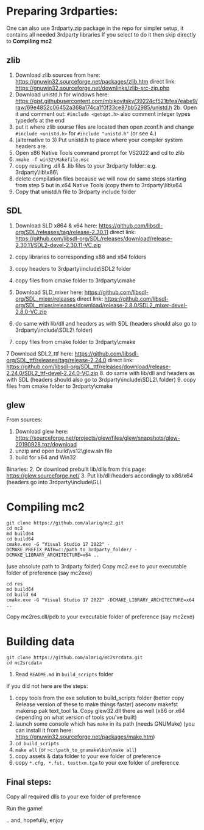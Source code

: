 Preparing 3rdparties:
====================

One can also use 3rdparty.zip package in the repo for simpler setup, it contains all needed 3rdparty libraries
If you select to do it then skip directly to **Compiling mc2**

zlib
----

1. Download zlib sources from here: 
https://gnuwin32.sourceforge.net/packages/zlib.htm
direct link: https://gnuwin32.sourceforge.net/downlinks/zlib-src-zip.php
2. Download unistd.h for windows here:
https://gist.githubusercontent.com/mbikovitsky/39224cf521bfea7eabe9/raw/69e4852c06452a368a174ca1f0f33ce87bb52985/unistd.h
2b. Open it and comment out: `#include <getopt.h>` also comment integer types typedefs at the end
3. put it where zlib sourse files are located then open zconf.h and change `#include <unistd.h>` for `#include "unistd.h"` (or see 4.)
4. (alternative to 3) Put unistd.h to place where your compiler system headers are.
5. Open x86 Native Tools command prompt for VS2022 and cd to zlib
6. `nmake -f win32\Makefile.msc`
7. copy resulting .dll & .lib files to your 3rdparty folder: e.g. 3rdparty\lib\x86\
8. delete compilation files because we will now do same steps starting from step 5 but in x64 Native Tools (copy them to 3rdparty\lib\x64
9. Copy that unistd.h file to 3rdparty include folder

SDL
---

1. Download SLD x864 & x64 here: https://github.com/libsdl-org/SDL/releases/tag/release-2.30.11
direct link: https://github.com/libsdl-org/SDL/releases/download/release-2.30.11/SDL2-devel-2.30.11-VC.zip
2. copy libraries to corresponding x86 and x64 folders 
3. copy headers to 3rdparty\include\SDL2 folder
4. copy files from cmake folder to 3rdparty\cmake

4. Download SLD_mixer here: https://github.com/libsdl-org/SDL_mixer/releases
direct link: https://github.com/libsdl-org/SDL_mixer/releases/download/release-2.8.0/SDL2_mixer-devel-2.8.0-VC.zip
5. do same with lib/dll and headers as with SDL (headers should also go to 3rdparty\include\SDL2\ folder)
6. copy files from cmake folder to 3rdparty\cmake

7 Download SDL2_ttf here: https://github.com/libsdl-org/SDL_ttf/releases/tag/release-2.24.0
direct link: https://github.com/libsdl-org/SDL_ttf/releases/download/release-2.24.0/SDL2_ttf-devel-2.24.0-VC.zip
8. do same with lib/dll and headers as with SDL (headers should also go to 3rdparty\include\SDL2\ folder)
9. copy files from cmake folder to 3rdparty\cmake


glew
----
From sources:
1. Download glew here: https://sourceforge.net/projects/glew/files/glew/snapshots/glew-20190928.tgz/download
2. unzip and open build\vs12\glew.sln file
3. build for x64 and Win32

Binaries:
2. Or download prebuilt lib/dlls from this page: https://glew.sourceforge.net/ 
3. Put lib/dll/headers accordingly to x86/x64 (headers go into 3rdparty\include\GL)


Compiling mc2
=============
```
git clone https://github.com/alariq/mc2.git
cd mc2
md build64
cd build64
cmake.exe -G "Visual Studio 17 2022" -DCMAKE_PREFIX_PATH=c:/path_to_3rdparty_folder/ -DCMAKE_LIBRARY_ARCHITECTURE=x64 ..
```
(use absolute path to 3rdparty folder)
Copy mc2.exe to your executable folder of preference (say mc2exe)
```
cd res
md build64
cd build 64
cmake.exe -G "Visual Studio 17 2022" -DCMAKE_LIBRARY_ARCHITECTURE=x64 ..
```
Copy mc2res.dll/pdb to your executable folder of preference (say mc2exe)


Building data
=============
```
git clone https://github.com/alariq/mc2srcdata.git
cd mc2srcdata
```

1. Read `README.md` in `build_scripts` folder

If you did not here are the steps:
1. copy tools from the exe solution to build_scripts folder 
(better copy Release version of these to make things faster)
    aseconv
    makefst
    makersp
    pak
    text_tool
1a. Copy glew32.dll there as well (x86 or x64 depending on what version of tools you've built)
2. launch some console which has `make` in its path (needs GNUMake)
(you can install it from here: https://gnuwin32.sourceforge.net/packages/make.htm)
3. `cd build_scripts`
4. `make all` (or `>c:\path_to_gnumake\bin\make all`)
5. copy assets & data folder to your exe folder of preference
6. copy `*.cfg, *.fst, testtxm.tga` to your exe folder of preference


Final steps:
-----------
Copy all required dlls to your exe folder of preference

Run the game!

.. and, hopefully, enjoy

